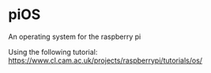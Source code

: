 # piOS

An operating system for the raspberry pi

Using the following tutorial:
https://www.cl.cam.ac.uk/projects/raspberrypi/tutorials/os/
